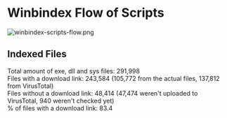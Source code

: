 # Winbindex Flow of Scripts

![winbindex-scripts-flow.png](winbindex-scripts-flow.png)

## Indexed Files

<!--FileStats-->
Total amount of exe, dll and sys files: 291,998  
Files with a download link: 243,584 (105,772 from the actual files, 137,812 from VirusTotal)  
Files without a download link: 48,414 (47,474 weren't uploaded to VirusTotal, 940 weren't checked yet)  
% of files with a download link: 83.4  
<!--/FileStats-->
